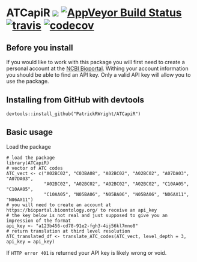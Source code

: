 <!-- README.md is generated from README.Rmd. Please edit that file -->

ATCapiR [![](https://img.shields.io/badge/dev%20version-0.0.1-blue.svg)](https://github.com/PatrickRWright/ATCapiR) [![AppVeyor Build Status](https://ci.appveyor.com/api/projects/status/github/PatrickRWright/ATCapiR?branch=master&svg=true)](https://ci.appveyor.com/project/PatrickRWright/ATCapiR) [![travis](https://api.travis-ci.com/PatrickRWright/ATCapiR.svg?branch=master)](https://api.travis-ci.com/PatrickRWright/ATCapiR.svg?branch=master) [![codecov](https://codecov.io/github/PatrickRWright/ATCapiR/branch/master/graphs/badge.svg)](https://codecov.io/github/PatrickRWright/ATCapiR)
============================================================================================================================================================================================================================================================================================================================================================================================================================================================================================================================================================================================================

Before you install
------------------

If you would like to work with this package you will first need to
create a personal account at the [NCBI
Bioportal](https://bioportal.bioontology.org/). Withing your account
information you should be able to find an API key. Only a valid API key
will allow you to use the package.

Installing from GitHub with devtools
------------------------------------

    devtools::install_github("PatrickRWright/ATCapiR")

Basic usage
-----------

Load the package

    # load the package
    library(ATCapiR)
    # vector of ATC codes
    ATC_vect <- c("A02BC02", "C03BA08", "A02BC02", "A02BC02", "A07DA03", "A07DA03",
                  "A02BC02", "A02BC02", "A02BC02", "A02BC02", "C10AA05", "C10AA05",
                  "C10AA05", "N05BA06", "N05BA06", "N05BA06", "N06AX11", "N06AX11")
    # you will need to create an account at https://bioportal.bioontology.org/ to receive an api_key
    # the key below is not real and just supposed to give you an impression of the format
    api_key <- "a123b456-cd78-91e2-fgh3-4ij56kl7mno8"
    # return translation at third level resolution
    ATC_translated_df <- translate_ATC_codes(ATC_vect, level_depth = 3, api_key = api_key)

If `HTTP error 401` is returned your API key is likely wrong or void.
